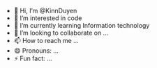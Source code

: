 - 👋 Hi, I’m @KinnDuyen
- 👀 I’m interested in code
- 🌱 I’m currently learning Information technology
- 💞️ I’m looking to collaborate on ...
- 📫 How to reach me ...
- 😄 Pronouns: ...
- ⚡ Fun fact: ...

<!---
KinnDuyen/KinnDuyen is a ✨ special ✨ repository because its `README.md` (this file) appears on your GitHub profile.
You can click the Preview link to take a look at your changes.
--->
